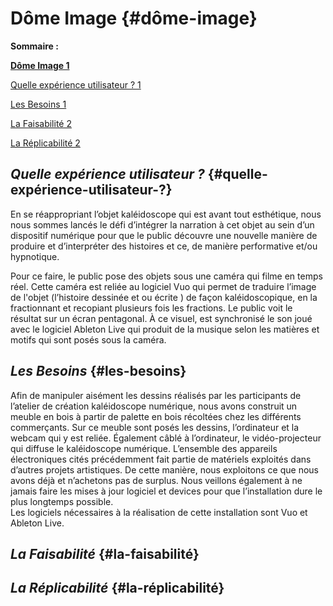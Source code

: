 # **Dôme Image**  {#dôme-image}

**Sommaire :** 

[**Dôme Image	1**](#dôme-image)

[Quelle expérience utilisateur ?	1](#quelle-expérience-utilisateur-?)

[Les Besoins	1](#les-besoins)

[La Faisabilité	2](#la-faisabilité)

[La Réplicabilité	2](#la-réplicabilité)

## ***Quelle expérience utilisateur ?*** {#quelle-expérience-utilisateur-?}

En se réappropriant l’objet kaléidoscope qui est avant tout esthétique, nous nous sommes lancés le défi d’intégrer la narration à cet objet  au sein d’un dispositif numérique pour que le public découvre une nouvelle manière de produire et d’interpréter des histoires et ce, de manière performative et/ou hypnotique.

Pour ce faire, le public pose des objets sous une caméra qui filme en temps réel. Cette caméra est reliée au logiciel Vuo qui permet de traduire l’image de l'objet (l’histoire dessinée et ou écrite ) de façon kaléidoscopique, en la fractionnant et recopiant plusieurs fois les fractions. Le public voit le résultat sur un écran pentagonal.  À ce visuel, est synchronisé le son joué avec le logiciel Ableton Live qui produit de la musique selon les matières et motifs qui sont posés sous la caméra.    

## ***Les Besoins***  {#les-besoins}

Afin de manipuler aisément les dessins réalisés par les participants de l’atelier de création kaléidoscope numérique, nous avons construit un meuble en bois à partir de palette en bois récoltées chez les différents commerçants. Sur ce meuble sont posés les dessins,  l’ordinateur et la webcam qui y est reliée. Également câblé à l’ordinateur, le vidéo-projecteur qui diffuse le kaléidoscope numérique. L’ensemble des appareils électroniques cités précédemment fait partie de matériels exploités dans d’autres projets artistiques. De cette manière, nous exploitons ce que nous avons déjà et n’achetons pas de surplus. Nous veillons également à ne jamais faire les mises à jour logiciel et devices pour que l’installation dure le plus longtemps possible.  
Les logiciels nécessaires à la réalisation de cette installation sont Vuo et Ableton Live. 

## ***La Faisabilité***  {#la-faisabilité}

## ***La Réplicabilité***  {#la-réplicabilité}

## 